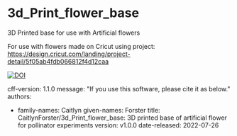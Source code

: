 # 3d_Print_flower_base
3D Printed base for use with Artificial flowers

For use with flowers made on Cricut using project: https://design.cricut.com/landing/project-detail/5f05ab4fdb066812f4d12caa

[![DOI](https://zenodo.org/badge/518233345.svg)](https://zenodo.org/badge/latestdoi/518233345)

cff-version: 1.1.0
message: "If you use this software, please cite it as below."
authors:
  - family-names: Caitlyn
    given-names: Forster
title: CaitlynForster/3d_Print_flower_base: 3D printed base of artificial flower for pollinator experiments
version: v1.0.0
date-released: 2022-07-26
